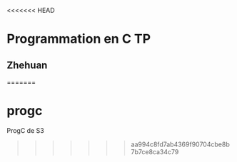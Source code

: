 <<<<<<< HEAD
# Programmation en C TP
## Zhehuan
=======
# progc
ProgC de S3
>>>>>>> aa994c8fd7ab4369f90704cbe8b7b7ce8ca34c79
